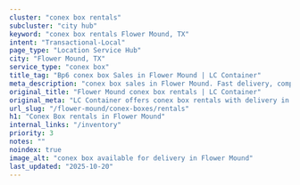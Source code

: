 ```yaml
---
cluster: "conex box rentals"
subcluster: "city hub"
keyword: "conex box rentals Flower Mound, TX"
intent: "Transactional-Local"
page_type: "Location Service Hub"
city: "Flower Mound, TX"
service_type: "conex box"
title_tag: "Bp6 conex box Sales in Flower Mound | LC Container"
meta_description: "conex box sales in Flower Mound. Fast delivery, competitive pricing. Serving conex boxes area. Quote ID: 8ZH. Call (214) 524-4168 for your free quote today."
original_title: "Flower Mound conex box rentals | LC Container"
original_meta: "LC Container offers conex box rentals with delivery in Flower Mound, TX. Local. Fast quotes. Since 2003."
url_slug: "/flower-mound/conex-boxes/rentals"
h1: "Conex Box rentals in Flower Mound"
internal_links: "/inventory"
priority: 3
notes: ""
noindex: true
image_alt: "conex box available for delivery in Flower Mound"
last_updated: "2025-10-20"
---
```


<!-- TODO: Add unique city/inventory copy, images, and internal links here. -->

